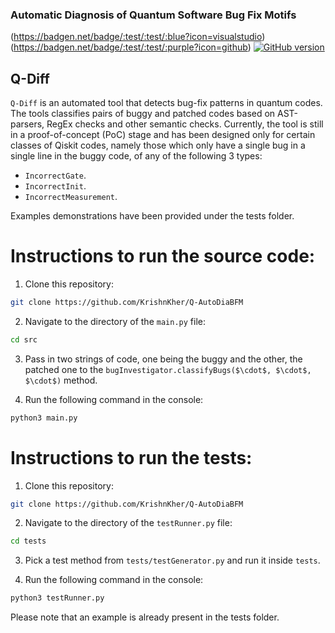 ### Automatic Diagnosis of Quantum Software Bug Fix Motifs
(https://badgen.net/badge/:test/:test/:blue?icon=visualstudio)
(https://badgen.net/badge/:test/:test/:purple?icon=github)
[![GitHub version](https://badge.fury.io/gh/KrishnKher%2FQ-AutoDiaBFM.svg)](https://badge.fury.io/gh/KrishnKher%2FQ-AutoDiaBFM)
## Q-Diff
```Q-Diff``` is an automated tool that detects bug-fix patterns in quantum codes. The tools classifies pairs of buggy and patched codes based on AST-parsers, RegEx checks and other semantic checks. Currently, the tool is still in a proof-of-concept (PoC) stage and has been designed only for certain classes of Qiskit codes, namely those which only have a single bug in a single line in the buggy code, of any of the following $3$ types:
- ```IncorrectGate```.
- ```IncorrectInit```.
- ```IncorrectMeasurement```.

Examples demonstrations have been provided under the tests folder.

# Instructions to run the source code:

1. Clone this repository:

```bash
git clone https://github.com/KrishnKher/Q-AutoDiaBFM
```

2. Navigate to the directory of the ```main.py``` file:

```bash
cd src
```

3. Pass in two strings of code, one being the buggy and the other, the patched one to the ```bugInvestigator.classifyBugs($\cdot$, $\cdot$, $\cdot$)``` method.

4. Run the following command in the console:

```bash
python3 main.py
```
  
 # Instructions to run the tests:
 
1. Clone this repository:

```bash
git clone https://github.com/KrishnKher/Q-AutoDiaBFM
```

2. Navigate to the directory of the ```testRunner.py``` file:

```bash
cd tests
```

3. Pick a test method from ```tests/testGenerator.py``` and run it inside ```tests```.

4. Run the following command in the console:

```bash
python3 testRunner.py
```
  
  Please note that an example is already present in the tests folder.
